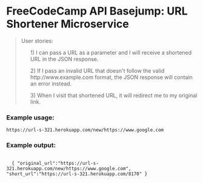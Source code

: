 <h1 class="header">FreeCodeCamp API Basejump: URL Shortener Microservice</h1>      
<blockquote>
  User stories:
  <ul>1) I can pass a URL as a parameter and I will receive a shortened URL in the JSON response.</ul>
  <ul>2) If I pass an invalid URL that doesn't follow the valid http://www.example.com format, the JSON response will contain an error instead.</ul>
  <ul>3) When I visit that shortened URL, it will redirect me to my original link.</ul>
</blockquote>

<h3>Example usage:</h3>
<code>https://url-s-321.herokuapp.com/new/https://www.google.com</code>
<br>
<h3>Example output:</h3>
<code>
  { "original_url":"https://url-s-321.herokuapp.com/new/https://www.google.com", "short_url":"https://url-s-321.herokuapp.com/8170" }
</code>